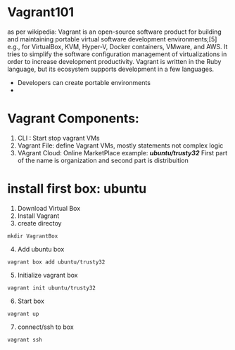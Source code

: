 # Vagrant101
as per wikipedia: Vagrant is an open-source software product for building and maintaining portable virtual software development environments;[5] e.g., for VirtualBox, KVM, Hyper-V, Docker containers, VMware, and AWS. It tries to simplify the software configuration management of virtualizations in order to increase development productivity. Vagrant is written in the Ruby language, but its ecosystem supports development in a few languages.
* Developers can create portable environments
* 
# Vagrant Components:
1. CLI : Start stop vagrant VMs 
2. Vagrant File: define Vagrant VMs, mostly statements not complex logic
3. VAgrant Cloud: Online MarketPlace
  example: ***ubuntu/trusty32*** First part of the name is organization and second part is distribuition

# install first box: ubuntu
1. Download Virtual Box
2. Install Vagrant
3. create directoy 
```
mkdir VagrantBox
```
4. Add ubuntu box
```
vagrant box add ubuntu/trusty32
```
5. Initialize vagrant box
```
vagrant init ubuntu/trusty32
```
6. Start box
```
vagrant up
```
7. connect/ssh to box
```
vagrant ssh
```
